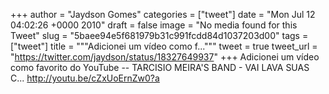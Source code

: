 
+++
author = "Jaydson Gomes"
categories = ["tweet"]
date = "Mon Jul 12 04:02:26 +0000 2010"
draft = false
image = "No media found for this Tweet"
slug = "5baee94e5f681979b31c991fcdd84d1037203d00"
tags = ["tweet"]
title = """Adicionei um vídeo como f..."""
tweet = true
tweet_url = "https://twitter.com/jaydson/status/18327649937"
+++
Adicionei um vídeo como favorito do YouTube -- TARCISIO MEIRA'S BAND - VAI LAVA SUAS C... http://youtu.be/cZxUoErnZw0?a
